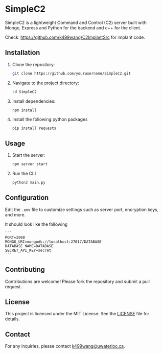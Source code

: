 # SimpleC2

SimpleC2 is a lightweight Command and Control (C2) server built with Mongo, Express and Python for the backend and c++ for the client.

Check: https://github.com/k499wang/C2ImplantSrc for implant code.

## Installation

1. Clone the repository:
    ```sh
    git clone https://github.com/yourusername/SimpleC2.git
    ```
2. Navigate to the project directory:
    ```sh
    cd SimpleC2
    ```
3. Install dependencies:
    ```sh
    npm install
    ```
4. Install the following python packages
    ```
    pip install requests
    ```

## Usage

1. Start the server:
    ```sh
    npm server start
    ```
2. Run the CLI
    ```python
    python3 main.py
    ```

## Configuration

Edit the `.env` file to customize settings such as server port, encryption keys, and more.

It should look like the following

    ```
    PORT=2000
    MONGO_URI=mongodb://localhost:27017/DATABASE
    DATABASE_NAME=DATABASE
    SECRET_API_KEY=secret
    ```

## Contributing

Contributions are welcome! Please fork the repository and submit a pull request.

## License

This project is licensed under the MIT License. See the [LICENSE](LICENSE) file for details.

## Contact

For any inquiries, please contact k499wang@uwaterloo.ca.
